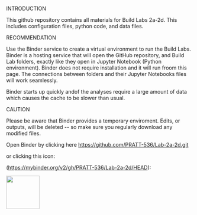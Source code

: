 

INTRODUCTION

This github repository contains all materials for Build Labs 2a-2d. This includes configuration files, python code, and data files.

RECOMMENDATION

Use the Binder service to create a virtual environment to run the Build Labs. Binder is a hosting service that will open the GitHub repository, and Build Lab folders, exactly like they open in Jupyter Notebook (Python environment). Binder does not require installation and it will run froom this page. The connections between folders and their Jupyter Notebooks files will work seamlessly. 

Binder starts up quickly andof the analyses require a large amount of data which causes the cache to be slower than usual.

CAUTION 

Please be aware that Binder provides a temporary enviroment. Edits, or outputs, will be deleted -- so make sure you regularly download any modified files.

Open Binder by clicking here https://github.com/PRATT-536/Lab-2a-2d.git

or clicking this icon:

(https://mybinder.org/v2/gh/PRATT-536/Lab-2a-2d/HEAD):

<a href="https://mybinder.org/v2/gh/PRATT-536/Lab-2a-2d/HEAD"><img src="https://matthiasbussonnier.com/posts/img/binder_logo_128x128.png" width="90" /></a>
